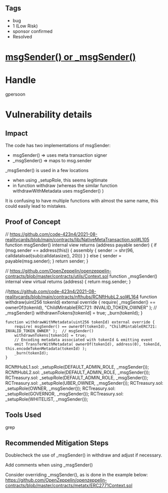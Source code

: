 ## Tags

- bug
- 1 (Low Risk)
- sponsor confirmed
- Resolved

# [msgSender() or _msgSender()](https://github.com/code-423n4/2021-08-realitycards-findings/issues/22) 

# Handle

gpersoon


# Vulnerability details

## Impact
The code has two implementations of msgSender: 
-   msgSender() => uses meta transaction signer
-  _msgSender() => maps to msg.sender

_msgSender() is used in a few locations
- when using _setupRole, this seems legitimate
- in function withdraw  (whereas the similar function withdrawWithMetadata uses msgSender() )

It is confusing to have multiple functions with almost the same name, this could easily lead to mistakes.

## Proof of Concept
// https://github.com/code-423n4/2021-08-realitycards/blob/main/contracts/lib/NativeMetaTransaction.sol#L105
 function msgSender() internal view returns (address payable sender) {
        if (msg.sender == address(this)) {
            assembly {   sender := shr(96, calldataload(sub(calldatasize(), 20)))   }
        } else {
             sender = payable(msg.sender);
        }
        return sender;
    }

// https://github.com/OpenZeppelin/openzeppelin-contracts/blob/master/contracts/utils/Context.sol
  function _msgSender() internal view virtual returns (address) {
        return msg.sender;
    }

//https://github.com/code-423n4/2021-08-realitycards/blob/main/contracts/nfthubs/RCNftHubL2.sol#L164
  function withdraw(uint256 tokenId) external override {
        require(  _msgSender() == ownerOf(tokenId), "ChildMintableERC721: INVALID_TOKEN_OWNER" ); // _msgSender() 
        withdrawnTokens[tokenId] = true;
        _burn(tokenId);
    }

    function withdrawWithMetadata(uint256 tokenId) external override {
        require( msgSender() == ownerOf(tokenId), "ChildMintableERC721: INVALID_TOKEN_OWNER" );  // msgSender() 
        withdrawnTokens[tokenId] = true;
        // Encoding metadata associated with tokenId & emitting event
        emit TransferWithMetadata( ownerOf(tokenId), address(0), tokenId, this.encodeTokenMetadata(tokenId) );
        _burn(tokenId);
    }

RCNftHubL1.sol:      _setupRole(DEFAULT_ADMIN_ROLE, _msgSender());
RCNftHubL2.sol:      _setupRole(DEFAULT_ADMIN_ROLE, _msgSender());
RCTreasury.sol:        _setupRole(DEFAULT_ADMIN_ROLE, _msgSender());
RCTreasury.sol:        _setupRole(UBER_OWNER,               _msgSender());
RCTreasury.sol:        _setupRole(OWNER,                         _msgSender());
RCTreasury.sol:        _setupRole(GOVERNOR,                   _msgSender());
RCTreasury.sol:        _setupRole(WHITELIST,                    _msgSender());

## Tools Used
grep

## Recommended Mitigation Steps
Doublecheck the use of  _msgSender() in withdraw and adjust if necessary.

Add comments when using  _msgSender() 

Consider overriding _msgSender(), as is done in the example below:
https://github.com/OpenZeppelin/openzeppelin-contracts/blob/master/contracts/metatx/ERC2771Context.sol



